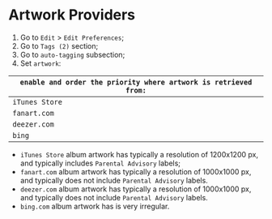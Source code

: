 # Artwork Providers

1. Go to `Edit` > `Edit Preferences`;
2. Go to `Tags (2)` section;
3. Go to `auto-tagging` subsection;
4. Set `artwork`:

| `enable and order the priority where artwork is retrieved from:` |
|----------------|
| `iTunes Store` |
| `fanart.com`   |
| `deezer.com`   |
| `bing`         |

* `iTunes Store` album artwork has typically a resolution of 1200x1200 px, and typically includes `Parental Advisory` labels;
* `fanart.com` album artwork has typically a resolution of 1000x1000 px, and typically does not include `Parental Advisory` labels.
* `deezer.com` album artwork has typically a resolution of 1000x1000 px, and typically does not include `Parental Advisory` labels.
* `bing.com` album artwork has is very irregular.
